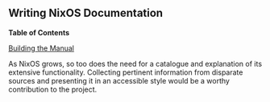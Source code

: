 ## Writing NixOS Documentation

**Table of Contents**

[Building the Manual](#sec-writing-docs-building-the-manual)

As NixOS grows, so too does the need for a catalogue and explanation of its extensive functionality. Collecting pertinent information from disparate sources and presenting it in an accessible style would be a worthy contribution to the project.
